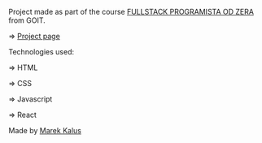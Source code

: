 Project made as part of the course [FULLSTACK PROGRAMISTA OD ZERA](https://goit.global/pl/courses/fullstackonline/?utm_source=main-site) from GOIT.

=> [Project page](https://marektg.github.io/goit-react-hw-05-movies/)

Technologies used:

=> HTML

=> CSS

=> Javascript

=> React


Made by [Marek Kalus](www.linkedin.com/in/marek-kalus-61a240247)